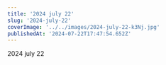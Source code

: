```yaml
---
title: '2024 july 22'
slug: '2024-july-22'
coverImage: '../../images/2024-july-22-k3Nj.jpg'
publishedAt: '2024-07-22T17:47:54.652Z'
---
```


2024 july 22